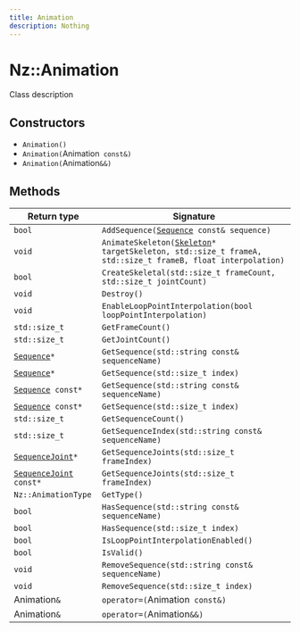 ```yaml
---
title: Animation
description: Nothing
---
```


# Nz::Animation

Class description

## Constructors

- `Animation()`
- `Animation(`Animation` const&)`
- `Animation(`Animation`&&)`

## Methods

| Return type | Signature |
| ----------- | --------- |
| `bool` | `AddSequence(`[`Sequence`](documentation/generated/Utility/Sequence.md)` const& sequence)` |
| `void` | `AnimateSkeleton(`[`Skeleton`](documentation/generated/Utility/Skeleton.md)`* targetSkeleton, std::size_t frameA, std::size_t frameB, float interpolation)` |
| `bool` | `CreateSkeletal(std::size_t frameCount, std::size_t jointCount)` |
| `void` | `Destroy()` |
| `void` | `EnableLoopPointInterpolation(bool loopPointInterpolation)` |
| `std::size_t` | `GetFrameCount()` |
| `std::size_t` | `GetJointCount()` |
| [`Sequence`](documentation/generated/Utility/Sequence.md)`*` | `GetSequence(std::string const& sequenceName)` |
| [`Sequence`](documentation/generated/Utility/Sequence.md)`*` | `GetSequence(std::size_t index)` |
| [`Sequence`](documentation/generated/Utility/Sequence.md)` const*` | `GetSequence(std::string const& sequenceName)` |
| [`Sequence`](documentation/generated/Utility/Sequence.md)` const*` | `GetSequence(std::size_t index)` |
| `std::size_t` | `GetSequenceCount()` |
| `std::size_t` | `GetSequenceIndex(std::string const& sequenceName)` |
| [`SequenceJoint`](documentation/generated/Utility/SequenceJoint.md)`*` | `GetSequenceJoints(std::size_t frameIndex)` |
| [`SequenceJoint`](documentation/generated/Utility/SequenceJoint.md)` const*` | `GetSequenceJoints(std::size_t frameIndex)` |
| `Nz::AnimationType` | `GetType()` |
| `bool` | `HasSequence(std::string const& sequenceName)` |
| `bool` | `HasSequence(std::size_t index)` |
| `bool` | `IsLoopPointInterpolationEnabled()` |
| `bool` | `IsValid()` |
| `void` | `RemoveSequence(std::string const& sequenceName)` |
| `void` | `RemoveSequence(std::size_t index)` |
| Animation`&` | `operator=(`Animation` const&)` |
| Animation`&` | `operator=(`Animation`&&)` |
